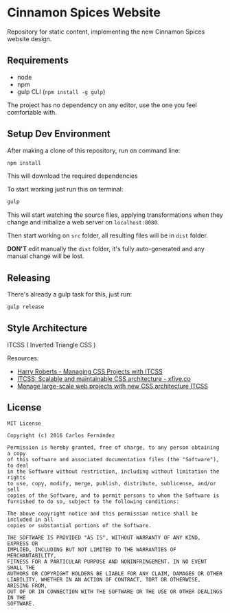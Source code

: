 # Cinnamon Spices Website #

Repository for static content, implementing the new Cinnamon Spices
website design.

## Requirements ##

 - node
 - npm
 - gulp CLI (`npm install -g gulp`)

The project has no dependency on any editor, use the one you feel
comfortable with.

## Setup Dev Environment ##

After making a clone of this repository, run on command line:
```bash
npm install
```
This will download the required dependencies

To start working just run this on terminal:
```bash
gulp
```
This will start watching the source files, applying transformations
when they change and initialize a web server on `localhost:8080`.

Then start working on `src` folder, all resulting files will be in `dist`
folder.

__DON'T__ edit manually the `dist` folder, it's fully auto-generated and
any manual change will be lost.

## Releasing ##

There's already a gulp task for this, just run:
```bash
gulp release
```

## Style Architecture ##

ITCSS ( Inverted Triangle CSS )

Resources:
* [Harry Roberts - Managing CSS Projects with ITCSS ](https://www.youtube.com/watch?v=1OKZOV-iLj4)
* [ITCSS: Scalable and maintainable CSS architecture - xfive.co](https://www.xfive.co/blog/itcss-scalable-maintainable-css-architecture/)
* [Manage large-scale web projects with new CSS architecture ITCSS](http://www.creativebloq.com/web-design/manage-large-scale-web-projects-new-css-architecture-itcss-41514731)


## License ##
```
MIT License

Copyright (c) 2016 Carlos Fernández

Permission is hereby granted, free of charge, to any person obtaining a copy
of this software and associated documentation files (the "Software"), to deal
in the Software without restriction, including without limitation the rights
to use, copy, modify, merge, publish, distribute, sublicense, and/or sell
copies of the Software, and to permit persons to whom the Software is
furnished to do so, subject to the following conditions:

The above copyright notice and this permission notice shall be included in all
copies or substantial portions of the Software.

THE SOFTWARE IS PROVIDED "AS IS", WITHOUT WARRANTY OF ANY KIND, EXPRESS OR
IMPLIED, INCLUDING BUT NOT LIMITED TO THE WARRANTIES OF MERCHANTABILITY,
FITNESS FOR A PARTICULAR PURPOSE AND NONINFRINGEMENT. IN NO EVENT SHALL THE
AUTHORS OR COPYRIGHT HOLDERS BE LIABLE FOR ANY CLAIM, DAMAGES OR OTHER
LIABILITY, WHETHER IN AN ACTION OF CONTRACT, TORT OR OTHERWISE, ARISING FROM,
OUT OF OR IN CONNECTION WITH THE SOFTWARE OR THE USE OR OTHER DEALINGS IN THE
SOFTWARE.
```
